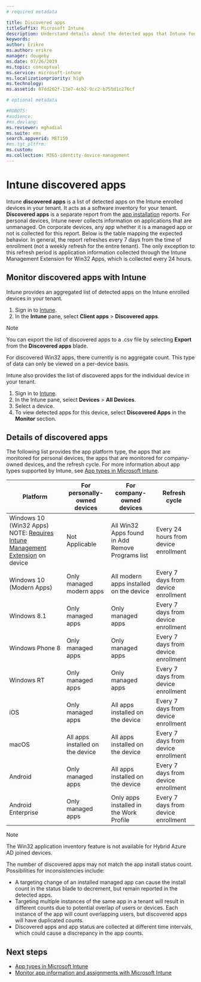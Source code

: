```yaml
---
# required metadata

title: Discovered apps
titleSuffix: Microsoft Intune
description: Understand details about the detected apps that Intune found on a device.
keywords:
author: Erikre
ms.author: erikre
manager: dougeby
ms.date: 07/26/2019
ms.topic: conceptual
ms.service: microsoft-intune
ms.localizationpriority: high
ms.technology:
ms.assetid: 07dd262f-13e7-4cb2-9cc2-b755d1c276cf

# optional metadata

#ROBOTS:
#audience:
#ms.devlang:
ms.reviewer: mghadial
ms.suite: ems
search.appverid: MET150
#ms.tgt_pltfrm:
ms.custom: 
ms.collection: M365-identity-device-management
---
```


# Intune discovered apps

Intune **discovered apps** is a list of detected apps on the Intune enrolled devices in your tenant. It acts as a software inventory for your tenant. **Discovered apps** is a separate report from the [app installation](apps-monitor.md) reports. For personal devices, Intune never collects information on applications that are unmanaged. On corporate devices, any app whether it is a managed app or not is collected for this report. Below is the table mapping the expected behavior. In general, the report refreshes every 7 days from the time of enrollment (not a weekly refresh for the entire tenant). The only exception to this refresh period is application information collected through the Intune Management Extension for Win32 Apps, which is collected every 24 hours.

## Monitor discovered apps with Intune

Intune provides an aggregated list of detected apps on the Intune enrolled devices in your tenant.

1. Sign in to [Intune](https://go.microsoft.com/fwlink/?linkid=2090973).
2. In the **Intune** pane, select **Client apps** > **Discovered apps**.

>[!NOTE]
>You can export the list of discovered apps to a .csv file by selecting **Export** from the **Discovered apps** blade.
>
>For discovered Win32 apps, there currently is no aggregate count. This type of data can only be viewed on a per-device basis.

Intune also provides the list of discovered apps for the individual device in your tenant. 

1. Sign in to [Intune](https://go.microsoft.com/fwlink/?linkid=2090973).
2. In the Intune pane, select **Devices** > **All Devices**.
3. Select a device.
4. To view detected apps for this device, select **Discovered Apps** in the **Monitor** section. 

## Details of discovered apps

The following list provides the app platform type, the apps that are monitored for personal devices, the apps that are monitored for company-owned devices, and the refresh cycle. For more information about app types supported by Intune, see [App types in Microsoft Intune](apps-add.md#app-types-in-microsoft-intune).

| Platform | For personally-owned devices | For company-owned devices | Refresh cycle |
|------------------------------------------------------------------------|----------------------------------|--------------------------------------------------|---------------------------------------|
| Windows 10 (Win32 Apps) NOTE: [Requires Intune Management Extension](intune-management-extension.md) on device | Not Applicable | All Win32 Apps found in Add Remove Programs list | Every 24 hours from device enrollment |
| Windows 10 (Modern Apps) | Only managed modern apps | All modern apps installed on the device | Every 7 days from device enrollment |
| Windows 8.1 | Only managed apps | Only managed apps | Every 7 days from device enrollment |
| Windows Phone 8 | Only managed apps | Only managed apps | Every 7 days from device enrollment |
| Windows RT | Only managed apps | Only managed apps | Every 7 days from device enrollment |
| iOS | Only managed apps | All apps installed on the device | Every 7 days from device enrollment |
| macOS | All apps installed on the device | All apps installed on the device | Every 7 days from device enrollment |
| Android | Only managed apps | All apps installed on the device | Every 7 days from device enrollment |
| Android Enterprise | Only managed apps | Only apps installed in the Work Profile | Every 7 days from device enrollment |

>[!NOTE]
>The Win32 application inventory feature is not available for Hybrid Azure AD joined devices.

The number of discovered apps may not match the app install status count. Possibilities for inconsistencies include:
- A targeting change of an installed managed app can cause the install count in the status blade to decrement, but remain reported in the detected apps.
- Targeting multiple instances of the same app in a tenant will result in different counts due to potential overlap of users or devices. Each instance of the app will count overlapping users, but discovered apps will have duplicated counts.
- Discovered apps and app status are collected at different time intervals, which could cause a discrepancy in the app counts.

## Next steps

- [App types in Microsoft Intune](apps-add.md#app-types-in-microsoft-intune)
- [Monitor app information and assignments with Microsoft Intune](apps-monitor.md)

